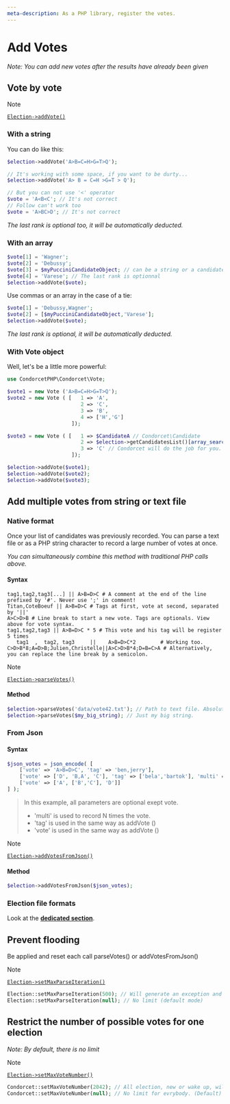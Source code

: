 ```yaml
---
meta-description: As a PHP library, register the votes.
---
```

# Add Votes
_Note: You can add new votes after the results have already been given_

## Vote by vote
> [!NOTE]
> [`Election->addVote()`](/Docs/ApiReferences/Election%20Class/public%20Election--addVote)

<!-- tabs:start -->
### **With a string**
You can do like this:

```php
$election->addVote('A>B=C=H>G=T>Q');

// It's working with some space, if you want to be durty...
$election->addVote('A> B = C=H >G=T > Q');

// But you can not use '<' operator
$vote = 'A<B<C'; // It's not correct
// Follow can't work too
$vote = 'A>BC>D'; // It's not correct
```

*The last rank is optional too, it will be automatically deducted.*

### **With an array**
```php
$vote[1] = 'Wagner';
$vote[2] = 'Debussy';
$vote[3] = $myPucciniCandidateObject; // can be a string or a candidate object
$vote[4] = 'Varese'; // The last rank is optionnal
$election->addVote($vote);
```

Use commas or an array in the case of a tie:
```php
$vote[1] = 'Debussy,Wagner';
$vote[2] = [$myPucciniCandidateObject,'Varese'];
$election->addVote($vote);
```

*The last rank is optional, it will be automatically deducted.*

### **With Vote object**
Well, let's be a little more powerful:

```php
use CondorcetPHP\Condorcet\Vote;

$vote1 = new Vote ('A>B=C=H>G=T>Q');
$vote2 = new Vote ( [   1 => 'A',
                        2 => 'C',
                        3 => 'B',
                        4 => ['H','G']
                     ]);

$vote3 = new Vote ( [   1 => $CandidateA // Condorcet\Candidate
                        2 => $election->getCandidatesList()[array_search('B',$election->getCandidatesList(),false)] // Put the object corresponding to the 'B' candidate from getCandidatesList method. Off course, ou can also just entrer string 'B' and Condorcet will do the job for you.
                        3 => 'C' // Condorcet will do the job for you.
                     ]);

$election->addVote($vote1);
$election->addVote($vote2);
$election->addVote($vote3);
```
<!-- tabs:end -->


## Add multiple votes from string or text file

<!-- tabs:start -->
### **Native format**
Once your list of candidates was previously recorded. You can parse a text file or as a PHP string character to record a large number of votes at once.

*You can simultaneously combine this method with traditional PHP calls above.*

#### Syntax <!-- {docsify-ignore} -->
```
tag1,tag2,tag3[...] || A>B=D>C # A comment at the end of the line prefixed by '#'. Never use ';' in comment!
Titan,CoteBoeuf || A>B=D>C # Tags at first, vote at second, separated by '||'
A>C>D>B # Line break to start a new vote. Tags are optionals. View above for vote syntax.
tag1,tag2,tag3 || A>B=D>C * 5 # This vote and his tag will be register 5 times
   tag1  ,  tag2, tag3     ||    A>B=D>C*2        # Working too.
C>D>B*8;A=D>B;Julien,Christelle||A>C>D>B*4;D=B=C>A # Alternatively, you can replace the line break by a semicolon.
```

> [!NOTE]
> [`Election->parseVotes()`](/Docs/ApiReferences/Election%20Class/public%20Election--parseVotes)

#### Method <!-- {docsify-ignore} -->
```php
$election->parseVotes('data/vote42.txt'); // Path to text file. Absolute or relative.
$election->parseVotes($my_big_string); // Just my big string.
```

### **From Json**


#### Syntax <!-- {docsify-ignore} -->
```php
$json_votes = json_encode( [
	['vote' => 'A>B=D>C', 'tag' => 'ben,jerry'],
	['vote' => ['D', 'B,A', 'C'], 'tag' => ['bela','bartok'], 'multi' => 5],
	['vote' => ['A', ['B','C'], 'D']]
] );
```

> In this example, all parameters are optional exept vote.
> * 'multi' is used to record N times the vote.
> * 'tag' is used in the same way as addVote ()
> * 'vote' is used in the same way as addVote ()

> [!NOTE]
> [`Election->addVotesFromJson()`](/Docs/ApiReferences/Election%20Class/public%20Election--addVotesFromJson)


#### Method <!-- {docsify-ignore} -->
```php
$election->addVotesFromJson($json_votes);
```

### **Election file formats**
Look at the [**dedicated section**](3.AsPhpLibrary/8.GoFurther/4.ElectionFilesFormats.md#election-files-formats).
<!-- tabs:end -->


## Prevent flooding

Be applied and reset each call parseVotes() or addVotesFromJson()

> [!NOTE]
> [`Election->setMaxParseIteration()`](/Docs/ApiReferences/Election%20Class/public%20Election--setMaxParseIteration)
```php
Election::setMaxParseIteration(500); // Will generate an exception and stop after 500 registered vote by call. Not any vote will be registered.
Election::setMaxParseIteration(null); // No limit (default mode)
```

## Restrict the number of possible votes for one election
_Note: By default, there is no limit_

> [!NOTE]
> [`Election->setMaxVoteNumber()`](/Docs/ApiReferences/Election%20Class/public%20Election--setMaxVoteNumber)
```php
Condorcet::setMaxVoteNumber(2042); // All election, new or wake up, will be limit at this maximum vote number.
Condorcet::setMaxVoteNumber(null); // No limit for evrybody. (Default)
```